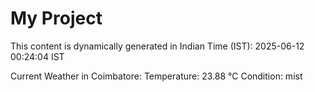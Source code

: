 # My Project

This content is dynamically generated in Indian Time (IST): 2025-06-12 00:24:04 IST


Current Weather in Coimbatore:
Temperature: 23.88 °C
Condition: mist
